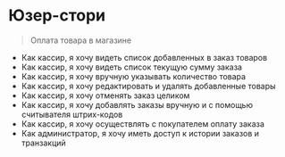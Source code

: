 # Юзер-стори

> Оплата товара в магазине

* Как кассир, я хочу видеть список добавленных в заказ товаров
* Как кассир, я хочу видеть список текущую сумму заказа
* Как кассир, я хочу вручную указывать количество товара
* Как кассир, я хочу редактировать и удалять добавленные товары
* Как кассир, я хочу отменять заказ целиком
* Как кассир, я хочу добавлять заказы вручную и с помощью считывателя штрих-кодов
* Как кассир, я хочу осуществлять с покупателем оплату заказа
* Как администратор, я хочу иметь доступ к истории заказов и транзакций